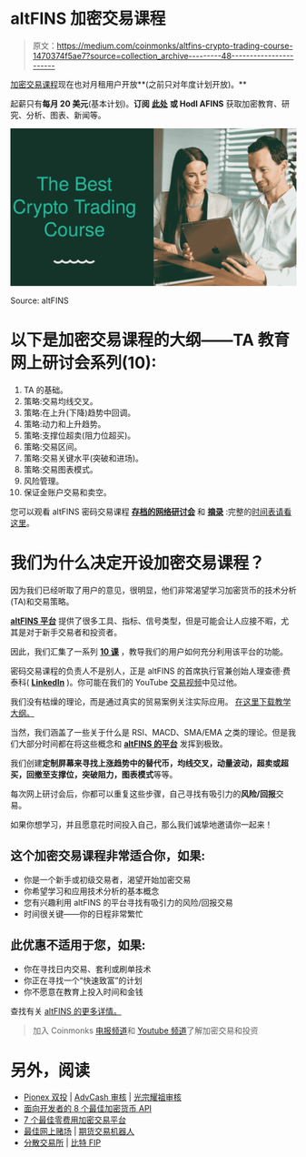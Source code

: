 # altFINS 加密交易课程

> 原文：<https://medium.com/coinmonks/altfins-crypto-trading-course-1470374f5ae7?source=collection_archive---------48----------------------->

[加密交易课程](https://altfins.com/altfins-crypto-trading-course/)现在也对月租用户开放**(之前只对年度计划开放)。**

起薪只有**每月 20 美元**(基本计划)。**订阅** [**此处**](https://platform.altfins.com/subscriptions) **或 Hodl AFINS** 获取加密教育、研究、分析、图表、新闻等。

![](img/e121ad49ecb4b4df51b72341aed46b94.png)

Source: altFINS

# 以下是加密交易课程的大纲——TA 教育网上研讨会系列(10):

1.  TA 的基础。
2.  策略:交易均线交叉。
3.  策略:在上升(下降)趋势中回调。
4.  策略:动力和上升趋势。
5.  策略:支撑位超卖(阻力位超买)。
6.  策略:交易区间。
7.  策略:交易关键水平(突破和进场)。
8.  策略:交易图表模式。
9.  风险管理。
10.  保证金账户交易和卖空。

您可以观看 altFINS 密码交易课程 [**存档的网络研讨会**](http://platform.altfins.com/education) 和 [**摘录**](https://www.youtube.com/playlist?list=PLNlNgWHBv3Z2Oj_0wtB7qMMUJDZA0Ec-4) :完整的[时间表请看这里](https://platform.altfins.com/education)。

# 我们为什么决定开设加密交易课程？

因为我们已经听取了用户的意见，很明显，他们非常渴望学习加密货币的技术分析(TA)和交易策略。

[**altFINS 平台**](https://platform.altfins.com/) 提供了很多工具、指标、信号类型，但是可能会让人应接不暇，尤其是对于新手交易者和投资者。

因此，我们汇集了一系列 [**10 课**](http://platform.altfins.com/education) ，教导我们的用户如何充分利用该平台的功能。

密码交易课程的负责人不是别人，正是 altFINS 的首席执行官兼创始人理查德·费泰科( [**LinkedIn**](https://www.linkedin.com/in/richard-fetyko-6765b63/) )。你可能在我们的 YouTube [交易视频](https://www.youtube.com/watch?v=GqDvAx8lUBI)中见过他。

我们没有枯燥的理论，而是通过真实的贸易案例关注实际应用。 [在这里下载教学大纲。](https://altfins.com/files/altFINS-trading-education-course.pdf)

当然，我们涵盖了一些关于什么是 RSI、MACD、SMA/EMA 之类的理论。但是我们大部分时间都在将这些概念和 [**altFINS 的平台**](https://platform.altfins.com/) 发挥到极致。

我们创建**定制屏幕来寻找上涨趋势中的替代币，均线交叉，动量波动，超卖或超买，回撤至支撑位，突破阻力，图表模式**等等。

每次网上研讨会后，你都可以重复这些步骤，自己寻找有吸引力的**风险/回报**交易。

如果你想学习，并且愿意花时间投入自己，那么我们诚挚地邀请你一起来！

## 这个加密交易课程非常适合你，如果:

*   你是一个新手或初级交易者，渴望开始加密交易
*   你希望学习和应用技术分析的基本概念
*   您有兴趣利用 altFINS 的平台寻找有吸引力的风险/回报交易
*   时间很关键——你的日程非常繁忙

## 此优惠不适用于您，如果:

*   你在寻找日内交易、套利或刷单技术
*   你正在寻找一个“快速致富”的计划
*   你不愿意在教育上投入时间和金钱

查找有关 [altFINS 的更多详情。](https://altfins.com/)

> 加入 Coinmonks [电报频道](https://t.me/coincodecap)和 [Youtube 频道](https://www.youtube.com/c/coinmonks/videos)了解加密交易和投资

# 另外，阅读

*   [Pionex 双投](https://coincodecap.com/pionex-dual-investment) | [AdvCash 审核](https://coincodecap.com/advcash-review) | [光宗耀祖审核](https://coincodecap.com/uphold-review)
*   [面向开发者的 8 个最佳加密货币 API](https://coincodecap.com/best-cryptocurrency-apis)
*   [7 个最佳零费用加密交易平台](https://coincodecap.com/zero-fee-crypto-exchanges)
*   [最佳网上赌场](https://coincodecap.com/best-online-casinos) | [期货交易机器人](/coinmonks/futures-trading-bots-5a282ccee3f5)
*   [分散交易所](https://coincodecap.com/what-are-decentralized-exchanges) | [比特 FIP](https://coincodecap.com/bitbns-fip)